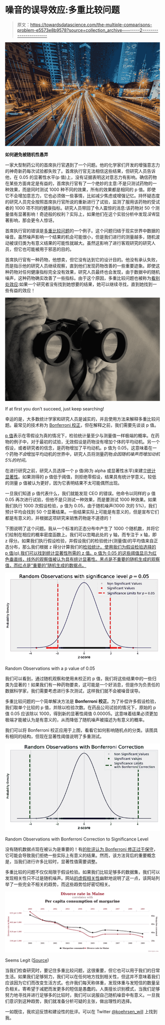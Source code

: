 # 噪音的误导效应:多重比较问题

> 原文：<https://towardsdatascience.com/the-multiple-comparisons-problem-e5573e8b9578?source=collection_archive---------2----------------------->

![](img/22445649271ded712255c8c10a5107b2.png)

**如何避免被随机性愚弄**

一家大型制药公司的首席执行官遇到了一个问题。他的化学家们开发的增强意志力的神奇新药每次试验都失败了。首席执行官无法相信这些结果，但研究人员告诉他，在 0.05 的显著性水平(p 值)上，没有证据表明这对意志力有影响。确信药物在某些方面肯定是有益的，首席执行官有了一个绝妙的主意:不是只测试药物的一种效果，而是同时测试 1000 种不同的效果，所有的效果都是相同的 p 值。即使它不会增加意志力，它也必须做一些事情，比如减少焦虑或增强记忆。持怀疑态度的研究人员完全按照首席执行官所说的重新进行了试验，监测了服用该药物的受试者的 1000 项不同的健康指标。研究人员带回了令人震惊的消息:该药物对 50 个测量值有显著影响！奇迹般的权利？实际上，如果他们在这个实验分析中发现*没有*显著影响，那会更令人惊讶。

首席执行官的错误是[多重比较问题](http://www.statisticshowto.com/multiple-testing-problem/)的一个例子。这个问题归结于现实世界中数据的噪音。虽然噪声影响一个结果的机会可能很小，但是我们进行的测量越多，随机波动被误归类为有意义结果的可能性就越大。虽然这影响了进行客观研究的研究人员，但它也可能被用于邪恶的目的。

首席执行官有一种药物，他想卖，但它没有达到它的设计目的。他没有承认失败，而是指示他的研究人员继续观察，直到他们发现药物改善的一些重要迹象。即使这种药物对任何健康指标完全没有效果，研究人员最终也会发现，由于数据中的随机噪声，这种药物确实改善了一些指标。由于这个原因，多重比较问题也被称为[看别处效应](https://en.wikipedia.org/wiki/Look-elsewhere_effect):如果一个研究者没有找到她想要的结果，她可以继续寻找，直到她找到一些有益的效应！

![](img/5d91fed13c54cb5ef27bc4a39fbe6493.png)

If at first you don’t succeed, just keep searching!

幸运的是，大多数统计学家和研究人员是诚实的，并且使用方法来解释多重比较问题。最常见的技术称为 [Bonferroni 校正](http://www.statisticssolutions.com/bonferroni-correction/)，但在解释之前，我们需要先谈谈 p 值。

[p 值](https://en.wikipedia.org/wiki/P-value)表示在零假设为真的情况下，检验统计量至少与测量值一样极端的概率。在药物的例子中，对于最初的试验，无效假设是药物没有增加个体的平均动机。另一个假设，或者研究者的信念，是药物增加了平均动机。p 值为 0.05，这意味着在一个药物*不会*增加平均动机的世界中，研究人员将测量药物*会因随机噪声而增加动机 5%的时间。*

在进行研究之前，研究人员选择一个 p 值(称为 alpha 或显著性水平)来建立[统计显著性](/statistical-significance-hypothesis-testing-the-normal-curve-and-p-values-93274fa32687)。如果测得的 p 值低于阈值，则拒绝零假设，结果具有统计学意义。较低的测量 p 值被认为更好，因为它表明结果不太可能偶然出现。

一旦我们知道 p 值代表什么，我们就能发现 CEO 的错误。他命令以同样的 p 值 0.05 再次进行试验，但他不是只测试一种效果，而是要测试 1000 种效果。如果我们执行 1000 次假设检验，p 值为 0.05，由于随机噪声(1000 次的 5%)，我们预计平均会找到 50 个显著结果。一些结果实际上可能是有意义的，但是宣布它们都是有意义的，并根据这项研究来销售药物是不道德的！

下图说明了这个问题。我从一个标准的正态分布中产生了 1000 个随机数，并将它们绘制在相应的概率密度函数上。我们可以忽略此处的 y 轴，而专注于 x 轴，即 z 得分。如果我们执行假设检验，并假设我们的检验统计(测量值)的平均值来自正态分布，那么我们根据 z 得分计算我们的[检验统计。使用我们为假设检验选择的 p 值(α),我们可以找到统计显著性所需的 z 值。p 值为 0.05 的这些阈值显示为红色垂直线，线外的观察值被认为具有统计显著性。黑点是不重要的随机生成的观察值，而红点是“重要的”随机生成的数据点。](http://www.statisticshowto.com/probability-and-statistics/z-score/)

![](img/f0e4f482209a83c45ba4d9b1b26fff23.png)

Random Observations with a p value of 0.05

我们可以看到，通过随机观察和使用未校正的 p 值，我们将这些结果中的一些归类为显著的！如果我们有一种药物要卖，这可能是一个好消息，但是作为负责任的数据科学家，我们需要考虑进行多次测试，这样我们就不会被噪音误导。

多重比较问题的一个简单解决方法是 **Bonferroni 校正**。为了补偿许多假设检验，我们取单个比较的 p 值，并除以检验次数。在药品公司试验的情况下，原始的 p 值 0.05 应该除以 1000，得到新的显著性阈值 0.00005。这意味着结果必须更加极端才能被认为是有意义的，从而降低了随机噪声被描述为有意义的概率。

我们可以将 Bonferroni 校正应用于上图，看看它如何影响随机点的分类。该图具有相同的结构，但现在显著性阈值说明了多重测试。

![](img/09904ee3ab39717bc36d232529180230.png)

Random Observations with Bonferroni Correction to Significance Level

没有随机数据点现在被认为是重要的！有[的批评认为 Bonferroni 修正过于保守](https://www.ncbi.nlm.nih.gov/pmc/articles/PMC1112991/)，它可能会导致我们拒绝一些实际上有意义的结果。然而，该方法背后的重要概念是，当我们进行许多比较时，显著性值需要调整。

多重比较的问题不仅仅局限于假设检验。如果我们比较足够多的数据集，我们可以发现相关性只不过是随机噪声。网站[的虚假相关性](http://www.tylervigen.com/spurious-correlations)幽默地说明了这一点，该网站列举了一些完全不相关的趋势，而这些趋势恰好密切相关。

![](img/f70c1107f8890c03c32d0a106450a161.png)

Seems Legit ([Source](http://www.tylervigen.com/spurious-correlations))

当我们检查研究时，要记住多重比较问题，这很重要，但它也可以用于我们的日常生活。如果我们足够努力，我们可以在任何地方找到相关性，但这并不意味着我们应该因为它们而改变生活方式。也许我们每天称体重，发现体重与发短信的数量呈负相关。寄希望于减肥而发更多的短信是愚蠢的。人类擅长识别模式，当我们足够努力地寻找并进行足够多的比较时，我们可以说服自己随机噪音中有意义。一旦我们意识到这种趋势，我们就准备分析可疑的主张，做出理性的选择。

一如既往，我欢迎反馈和建设性的批评。可以在 Twitter [@koehrsen_will](https://twitter.com/koehrsen_will) 上找到我。